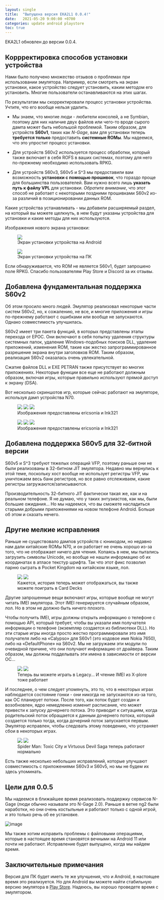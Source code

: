 ```yaml
---
layout: single
title:  "Выпущена версия EKA2L1 0.0.4!"
date:   2021-05-20 9:00:00 +0700
categories: update android playstore
toc: true
---
```


EKA2L1 обновлен до версии 0.0.4.

## Коррректировка способов установки устройства

Нами было получено множество отзывов о проблемах при использовании эмулятора. Например, если смотреть на экран установки, какое устройство следует установить, каким методом его установить. Многие пользователи останавливаются на этих шагах.

По результатам мы скорректировали процесс установки устройства. Учтите, что его вообще нельзя удалить.

- Мы знаем, что многие люди - любители консолей, а не Symbian, поэтому для них наличие двух файлов или чего-то вроде сырого дампа может быть небольшой проблемой. Таким образом, для устройств **S60v1**, таких как *N-Gage*, вам для установки теперь **требуется только** предоставить **системные ROMы**. Мы надеемся, что это упростит процесс установки.

- Для устройств S60v2 используется процесс обработки, который также включает в себя ROFS в ваших системах, поэтому для него по-прежнему необходимо использовать RPKG.
- Для устройств S60v3, S60v5 и S^3 мы предоставили вам возможность **установки с помощью прошивок**, что гораздо проще для большинства пользователей. Вам нужно всего лишь **указать путь к файлу VPL** для установки. *Обратите внимание*, что этот способ не работает с некоторыми поздними прошивками S60v2 из-за различий в позиционировании данных ROM.

Какие устройства устанавливать - мы добавили расширяемый раздел, на который вы можете щелкнуть, в нем будут указаны устройства для установки и какие методы для них используются.

Изображения нового экрана установки:

<figure class="">
	<img src="https://cdn.discordapp.com/attachments/786228834638626867/844785034178986004/Screenshot_20210520-105346_EKA2L1.jpg">
	<figcaption>Экран установки устройства на Android</figcaption>
</figure>

<figure class="">
	<img src="https://user-images.githubusercontent.com/25717050/118917060-445be380-b95a-11eb-8a70-6c4c8bb71578.png">
	<figcaption>Экран установки устройства на ПК</figcaption>
</figure>

Если обнаруживается, что ROM не является S60v1, будет запрошено поле RPKG. Спасибо пользователям Play Store и Discord за их отзывы.

## Добавлена фундаментальная поддержка S60v2

Об этом просило много людей. Эмулятор реализовал некоторые части систем S60v2, но, к сожалению, не все, и многие приложения и игры по-прежнему работают с ошибками или вообще не запускаются. Однако совместимость улучшилась.

S60v2 имеет три пакета функций, в которых представлены этапы перехода от EPOC. Они включают в себя попытку удаления структуры системных папок, удаление Windows-подобных поисков DLL, удаление приложений, изменения ROM, такие как жестко запрограммированное разрешение экрана внутри заголовков ROM. Таким образом, реализация S60v2 оказалась очень увлекательной.

Сжатие файлов DLL и EXE PETRAN также присутствует во многих приложениях. Некоторые функции все еще не работают должным образом, включая игры, которые правильно используют прямой доступ к экрану (DSA).

Вот несколько скриншотов игр, которые сейчас работают на эмуляторе, используя дамп устройства N70.

<figure class="third">
	<img src="https://cdn.discordapp.com/attachments/703563521379663883/840340705734033519/Screenshot_20210508-043257910.jpg">
	<img src="https://cdn.discordapp.com/attachments/703563521379663883/835925072249618452/88.png">
	<img src="https://cdn.discordapp.com/attachments/703563521379663883/835931179512496148/Screenshot_20210426-003110162.jpg">
	<figcaption>Изображения предоставлены ericsonia и Ink321</figcaption>
</figure>

<figure class="third">
	<img src="https://media.discordapp.net/attachments/703563521379663883/835942982699974686/Screenshot_20210426-011828204.jpg?width=285&height=593">
	<img src="https://cdn.discordapp.com/attachments/703563521379663883/835918650602553424/7.png">
	<img src="https://cdn.discordapp.com/attachments/703563521379663883/835917090761342976/Screenshot_20210425-233538114.jpg">
	<figcaption>Изображения предоставлены ericsonia и Ink321</figcaption>
</figure>

## Добавлена поддержка S60v5 для 32-битной версии

S60v5 и S^3 требуют тяжелых операций VFP, поэтому раньше они не были реализованы в 32-битном JIT эмулятора. Недавно мы вернулись к этой теме, поскольку хост вообще не использует регистры VFP, мы уничтожаем весь банк регистров, но все равно отслеживаем, какие регистры загружаются/записываются.

Производительность 32-битного JIT фактически такая же, как и на реальном телефоне. Я не думаю, что у таких энтузиастов, как мы, были большие ожидания... Но мы надеемся, что вы сможете насладиться старыми добрыми приложениями на новом телефоне Android. Больше об этом и сказать нечего.

## Другие мелкие исправления

Раньше не существовало дампов устройств с юникодом, но недавно нам дали китайские ROMы N70, и он работает не очень хорошо из-за того, что не отображает ничего для чтения. Копаясь в нем, мы пытались загрузить символы Unicode, но вообще не нашли информацию об их координатах в атласе текстур шрифта. Так что этот фикс позволил парню сыграть в Pocket Kingdom на китайском языке, лол.

<figure class="half">
	<img src="https://cdn.discordapp.com/attachments/703563521379663883/841236525442400256/Screenshot_20210510_165245_com.github.eka2l1.jpg">
	<img src="https://cdn.discordapp.com/attachments/703563521379663883/841206165320237126/unknown.png">
	<figcaption>Кажется, история теперь может отображаться, вы также можете поиграть в Card Decks</figcaption>
</figure>

Другие запрошенные вещи включают игры, которые вообще не могут читать IMEI эмулятора. Этот IMEI генерируется случайным образом, лол. Но в этом не должно быть ничего плохого.

Чтобы получить IMEI, игры должны открыть информацию о телефоне с помощью API, который требует, чтобы вы указали имя получателя информации о телефоне (экземпляр создается из библиотеки DLL). Но эти старые игры иногда просто жестко программировали это имя получателя либо на «Calypso» для S60v1 (это кодовое имя Nokia 7650), либо на «DefaultPhone» на S60v2. Мы не загружаем эти модули по очевидной причине, что они получают информацию от драйвера. Таким образом, мы должны подделывать эти имена в зависимости от версии ОС...
  
<figure class="half">
	<img src="https://cdn.discordapp.com/attachments/703563521379663883/837025442631516170/111.png">
	<img src="https://cdn.discordapp.com/attachments/703563521379663883/837031936668467210/78.png">
	<figcaption>Теперь вы можете играть в Legacy... И чтение IMEI из X-plore тоже работает</figcaption>
</figure>
  
И последнее, о чем следует упомянуть, это то, что в некоторых играх наблюдается состояние гонки - они никогда не запускаются из-за того, как ОС планирует потоки. После того, как поток будет создан и возобновлен, ядро ​​немедленно изменит расписание, что может привести к запуску дочернего потока. Это приводит к ситуациям, когда родительский поток обращается к данным дочернего потока, который создается только тогда, когда дочерний поток запускается первым. Эмулятор исправлен, чтобы следовать этому поведению, что устраняет сбои в некоторых играх.

<figure class="half">
	<img src="https://cdn.discordapp.com/attachments/703563521379663883/840313459240992808/Screenshot_20210508-023938077.jpg">
	<img src="https://cdn.discordapp.com/attachments/703563521379663883/840298370576810045/78.png">
	<figcaption>Spider Man: Toxic City и Virtuous Devil Saga теперь работают нормально</figcaption>
</figure>
  
Есть также несколько небольших исправлений, которые улучшают совместимость с приложениями S60v3 и S60v5, но мы не будем их здесь упоминать.
  
## Цели для 0.0.5
  
Мы надеемся в ближайшее время реализовать поддержку сервисов N-Gage (люди обычно называли это N-Gage 2.0). Раньше в ветке ng2 были наработки, но они очень костыльные и работают только с одной игрой, и это только речь об ее установке.

![image](https://user-images.githubusercontent.com/25717050/118920571-de268f00-b960-11eb-8f52-87cb082dc09c.png)
  
Мы также хотим исправить проблемы с файловыми операциями, которые в настоящее время становятся вечными на Android 11 или почти не работают. Исправление будет выпущено, когда мы найдем время.

## Заключительные примечания
  
Версия для ПК будет иметь те же улучшения, что и Android, в настоящее время это реализуется. Но для Android вы можете найти стабильную версию эмулятора в [Play Store](https://play.google.com/store/apps/details?id=com.github.eka2l1). Надеюсь, вы хорошо проведете время с эмулятором.
